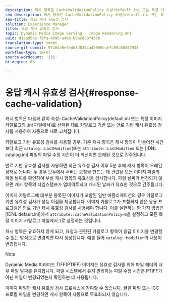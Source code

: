 ```yaml
---
description: 캐시 항목은 CacheValidationPolicy 속성(default.ini 또는 특정 이미지 카탈로그의 .ini 파일에서)으로 선택한 대로 카탈로그 기반 또는 만료 기반 캐시 유효성 검사를 사용하여 자동으로 새로 고쳐집니다.
seo-description: 캐시 항목은 CacheValidationPolicy 속성(default.ini 또는 특정 이미지 카탈로그의 .ini 파일에서)으로 선택한 대로 카탈로그 기반 또는 만료 기반 캐시 유효성 검사를 사용하여 자동으로 새로 고쳐집니다.
seo-title: 응답 캐시 유효성 검사
solution: Experience Manager
title: 응답 캐시 유효성 검사
topic: Dynamic Media Image Serving - Image Rendering API
uuid: d1aad5ae-f0fa-489b-a48b-b0ac8c8f43bb
translation-type: tm+mt
source-git-commit: 97a84e8e7edd3d834ca42069eae7c09c00d57938
workflow-type: tm+mt
source-wordcount: '331'
ht-degree: 0%

---
```



# 응답 캐시 유효성 검사{#response-cache-validation}

캐시 항목은 다음과 같이 속성::CacheValidationPolicy(default.ini 또는 특정 이미지 카탈로그의 .ini 파일에서)로 선택된 대로 카탈로그 기반 또는 만료 기반 캐시 유효성 검사를 사용하여 자동으로 새로 고쳐집니다.

카탈로그 기반 유효성 검사를 사용할 경우, 기존 캐시 항목은 캐시 항목이 만들어진 시간보다 최근 `catalog::LastModified`(또는 `attribute::LastModified` 또는 [!DNL catalog.ini] 파일의 파일 수정 시간이 더 최신이면 오래된 것으로 간주됩니다.

만료 기반 유효성 검사를 사용하면 최근 유효성 검사 이후 5분 후에 캐시 항목이 오래된 상태로 됩니다. 두 경우 모두에서 서버는 요청을 만드는 데 관련된 모든 이미지 파일의 파일 날짜를 확인하여 부실 캐시 항목의 유효성을 검사합니다. 파일 날짜가 변경되지 않으면 캐시 항목의 타임스탬프가 업데이트되고 캐시된 날짜가 유효한 것으로 간주됩니다.

이미지 카탈로그에 대부분 등록된 이미지가 포함된 일반 애플리케이션의 경우 카탈로그 기반 유효성 검사가 성능 이점을 제공합니다. 이미지 카탈로그가 포함되지 않은 응용 프로그램은 만료 기반 캐시 유효성 검사를 사용해야 합니다. 이를 실현하는 한 가지 방법은 [!DNL default.ini]에서 `attribute::cacheValidationPolicy=0`을 설정하고 모든 특정 이미지 카탈로그 파일에서 `1`로 설정하는 것입니다.

캐시 항목은 유효하지 않게 되고, 요청과 관련된 카탈로그 항목이 응답 이미지를 변경할 수 있는 방식으로 변경되면 다시 생성됩니다. 예를 들어 `catalog::Modifier`의 내용이 변경됩니다.

>[!NOTE]
>
>Dynamic Media 피라미드 TIFF(PTIFF) 이미지는 유효성 검사를 위해 파일 헤더의 내부 파일 날짜를 유지합니다. 파일 시스템에서 유지 관리하는 파일 수정 시간은 PTIFF가 아닌 파일이 변경되었는지 확인하는 데 사용됩니다.

이미지 파일만 캐시 유효성 검사 프로세스에 참여할 수 있습니다. 글꼴 파일 또는 ICC 프로필 파일을 변경하면 캐시 항목이 자동으로 무효화되지 않습니다.
